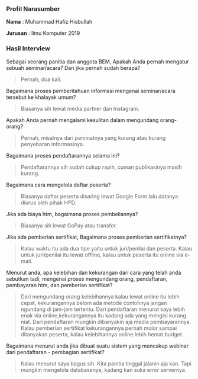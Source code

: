 ### Profil Narasumber 
**Nama** : Muhammad Hafiz Hisbullah

**Jurusan** : Ilmu Komputer 2019

### Hasil Interview

Sebagai seorang panitia dan anggota BEM, Apakah Anda pernah mengatur sebuah seminar/acara? Dan jika pernah sudah berapa?
> Pernah, dua kali.

Bagaimana proses pemberitahuan informasi mengenai seminar/acara tersebut ke khalayak umum?
> Biasanya sih lewat media partner dan Instagram.

Apakah Anda pernah mengalami kesulitan dalam mengundang orang-orang?
> Pernah, misalnya dari peminatnya yang kurang atau kurang penyebaran informasinya.

Bagaimana proses pendaftarannya selama ini?
> Pendaftarannya sih sudah cukup rapih, cuman publikasinya masih kurang.

Bagaimana cara mengelola daftar peserta?
> Biasanya daftar peserta disaring lewat Google Form lalu datanya diurus oleh pihak HPD.

Jika ada biaya htm, bagaimana proses pembeliannya? 
> Biasanya sih lewat GoPay atau transfer.

Jika ada pemberian sertifikat, Bagaimana proses pemberian sertifikatnya?
> Kalau waktu itu ada dua tipe yaitu untuk juri/penilai dan peserta. Kalau untuk juri/penilai itu lewat offline, kalau untuk peserta itu online via e-mail.

Menurut anda, apa kelebihan dan kekurangan dari cara yang telah anda sebutkan tadi, mengenai proses mengundang orang, pendaftaran, pembayaran htm, dan pemberian sertifikat?
> Dari mengundang orang kelebihannya kalau lewat online itu lebih cepat, kekurangannya belom ada metode contohnya jangan ngundang di jam-jam tertentu. Dari pendaftaran menurut saya lebih enak via online,kekurangannya itu kadang ada yang mengisi kurang niat. Dari pendaftaran mungkin dibanyakin aja media pembayarannya. Kalau pemberian sertifikat kekurangannya pernah molor sampai ditanyakan peserta, kalau kelebihannya online lebih hemat budget.

Bagaimana menurut anda jika dibuat suatu sistem yang mencakup webinar dari pendaftaran - pembagian sertifikat?
> Kalau menurut saya bagus sih. Kita panitia tinggal jalanin aja kan. Tapi mungkin mengelola databasenya, kadang kan suka error servernya.

